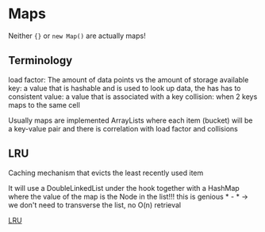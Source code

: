 # Maps

Neither `{}` or `new Map()` are actually maps!

## Terminology

load factor: The amount of data points vs the amount of storage available
key: a value that is hashable and is used to look up data, the has has to consistent
value: a value that is associated with a key
collision: when 2 keys maps to the same cell


Usually maps are implemented ArrayLists where each item (bucket) will be a key-value pair and there is correlation with load factor and collisions


## LRU

Caching mechanism that evicts the least recently used item

It will use a DoubleLinkedList under the hook together with a HashMap where the value of the map is the Node in the list!!! this is genious * - * -> we don't need to transverse the list, no O(n) retrieval

[LRU](./kata-machine/src/day1/LRU.ts)
